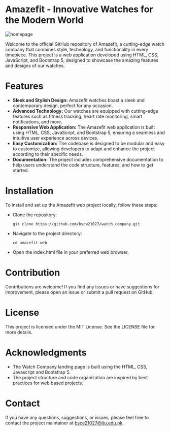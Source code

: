 # Amazefit - Innovative Watches for the Modern World
![homepage](https://github.com/bscw21027/watch_company/assets/91588024/be33b16b-f351-46ac-a5b2-a335b93ea417)

Welcome to the official GitHub repository of Amazefit, a cutting-edge watch company that combines style, technology, and functionality in every timepiece. This project is a web application developed using HTML, CSS, JavaScript, and Bootstrap 5, designed to showcase the amazing features and designs of our watches.

# Features

- **Sleek and Stylish Design:** Amazefit watches boast a sleek and contemporary design, perfect for any occasion.
- **Advanced Technology:** Our watches are equipped with cutting-edge features such as fitness tracking, heart rate monitoring, smart notifications, and more.
- **Responsive Web Application:** The Amazefit web application is built using HTML, CSS, JavaScript, and Bootstrap 5, ensuring a seamless and intuitive user experience across devices.
- **Easy Customization:** The codebase is designed to be modular and easy to customize, allowing developers to adapt and enhance the project according to their specific needs.
- **Documentation:** The project includes comprehensive documentation to help users understand the code structure, features, and how to get started.

# Installation
To install and set up the Amazefit web project locally, follow these steps:

- Clone the repository:
  ```
  git clone https://github.com/bscw21027/watch_company.git
  ```
- Navigate to the project directory:
  ```
  cd amazefit-web
  ```
- Open the index.html file in your preferred web browser.

# Contribution
Contributions are welcome! If you find any issues or have suggestions for improvement, please open an issue or submit a pull request on GitHub.

# License
This project is licensed under the MIT License. See the LICENSE file for more details.

# Acknowledgments
- The Watch Company landing page is built using the HTML, CSS, Javascript and Bootstrap 5.
- The project structure and code organization are inspired by best practices for web based projects.

# Contact
If you have any questions, suggestions, or issues, please feel free to contact the project maintainer at bsce21027@itu.edu.pk.

